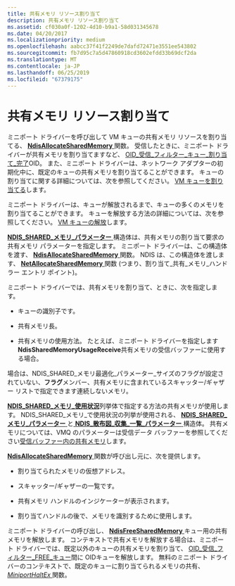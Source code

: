 ```yaml
---
title: 共有メモリ リソース割り当て
description: 共有メモリ リソース割り当て
ms.assetid: cf030a0f-1202-4d10-b9a1-58d031345678
ms.date: 04/20/2017
ms.localizationpriority: medium
ms.openlocfilehash: aabcc37f41f2249de7dafd72471e3551ee543802
ms.sourcegitcommit: fb7d95c7a5d47860918cd3602efdd33b69dcf2da
ms.translationtype: MT
ms.contentlocale: ja-JP
ms.lasthandoff: 06/25/2019
ms.locfileid: "67379175"
---
```

# <a name="shared-memory-resource-allocation"></a>共有メモリ リソース割り当て





ミニポート ドライバーを呼び出して VM キューの共有メモリ リソースを割り当てる、 [ **NdisAllocateSharedMemory** ](https://docs.microsoft.com/windows-hardware/drivers/ddi/content/ndis/nf-ndis-ndisallocatesharedmemory)関数。 受信したときに、ミニポート ドライバーが共有メモリを割り当てますなど、 [OID\_受信\_フィルター\_キュー\_割り当て\_完了](https://docs.microsoft.com/windows-hardware/drivers/network/oid-receive-filter-queue-allocation-complete)OID。 また、ミニポート ドライバーは、ネットワーク アダプターの初期化中に、既定のキューの共有メモリを割り当てることができます。 キューの割り当てに関する詳細については、次を参照してください。 [VM キューを割り当てる](allocating-a-vm-queue.md)します。

ミニポート ドライバーは、キューが解放されるまで、キューの多くのメモリを割り当てることができます。 キューを解放する方法の詳細については、次を参照してください。 [VM キューの解放](freeing-a-vm-queue.md)します。

[ **NDIS\_SHARED\_メモリ\_パラメーター** ](https://docs.microsoft.com/windows-hardware/drivers/ddi/content/ndis/ns-ndis-_ndis_shared_memory_parameters)構造体は、共有メモリの割り当て要求の共有メモリ パラメーターを指定します。 ミニポート ドライバーは、この構造体を渡す、 [ **NdisAllocateSharedMemory** ](https://docs.microsoft.com/windows-hardware/drivers/ddi/content/ndis/nf-ndis-ndisallocatesharedmemory)関数。 NDIS は、この構造体を渡します、 [ **NetAllocateSharedMemory** ](https://docs.microsoft.com/windows-hardware/drivers/ddi/content/ndis/nc-ndis-allocate_shared_memory_handler)関数 (つまり、割り当て\_共有\_メモリ\_ハンドラー エントリ ポイント)。

ミニポート ドライバーでは、共有メモリを割り当て、ときに、次を指定します。

-   キューの識別子です。

-   共有メモリ長。

-   共有メモリの使用方法。 たとえば、ミニポート ドライバーを指定します**NdisSharedMemoryUsageReceive**共有メモリの受信バッファーに使用する場合。

場合は、NDIS\_SHARED\_メモリ最適化\_パラメーター\_サイズのフラグが設定されていない、**フラグ**メンバー、共有メモリに含まれているスキャッター/ギャザー リストで指定できます連続しないメモリ。

[ **NDIS\_SHARED\_メモリ\_使用状況**](https://docs.microsoft.com/windows-hardware/drivers/ddi/content/ndis/ne-ndis-_ndis_shared_memory_usage)列挙体で指定する方法の共有メモリが使用します。 NDIS\_SHARED\_メモリ\_で使用状況の列挙が使用される、 [ **NDIS\_SHARED\_メモリ\_パラメーター** ](https://docs.microsoft.com/windows-hardware/drivers/ddi/content/ndis/ns-ndis-_ndis_shared_memory_parameters)と[ **NDIS\_散布図\_収集\_一覧\_パラメーター** ](https://docs.microsoft.com/windows-hardware/drivers/ddi/content/ndis/ns-ndis-_ndis_scatter_gather_list_parameters)構造体。 共有メモリについては、VMQ のパラメーターは受信データ バッファーを参照してください[受信バッファー内の共有メモリ](shared-memory-in-receive-buffers.md)します。

[ **NdisAllocateSharedMemory** ](https://docs.microsoft.com/windows-hardware/drivers/ddi/content/ndis/nf-ndis-ndisallocatesharedmemory)関数が呼び出し元に、次を提供します。

-   割り当てられたメモリの仮想アドレス。

-   スキャッター/ギャザーの一覧です。

-   共有メモリ ハンドルのインジケーターが表示されます。

-   割り当てハンドルの後で、メモリを識別するために使用します。

ミニポート ドライバーの呼び出し、 [ **NdisFreeSharedMemory** ](https://docs.microsoft.com/windows-hardware/drivers/ddi/content/ndis/nf-ndis-ndisfreesharedmemory)キュー用の共有メモリを解放します。 コンテキストで共有メモリを解放する場合は、ミニポート ドライバーでは、既定以外のキューの共有メモリを割り当て、 [OID\_受信\_フィルター\_FREE\_キュー](https://docs.microsoft.com/windows-hardware/drivers/network/oid-receive-filter-free-queue)間に OIDキューを解放します。 無料のミニポート ドライバーのコンテキストで、既定のキューに割り当てられるメモリの共有、 [ *MiniportHaltEx* ](https://docs.microsoft.com/windows-hardware/drivers/ddi/content/ndis/nc-ndis-miniport_halt)関数。

 

 





